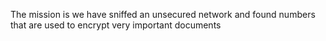 The mission is we  have sniffed an unsecured network and found numbers that are used to encrypt very important documents
